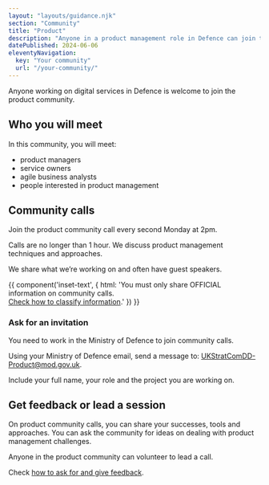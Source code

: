 ```yaml
---
layout: "layouts/guidance.njk"
section: "Community"
title: "Product"
description: "Anyone in a product management role in Defence can join the community. Find out how to get involved."
datePublished: 2024-06-06
eleventyNavigation:
  key: "Your community"
  url: "/your-community/"
---
```


Anyone working on digital services in Defence is welcome to join the product community.

## Who you will meet

In this community, you will meet:

- product managers
- service owners
- agile business analysts
- people interested in product management

## Community calls

Join the product community call every second Monday at 2pm.

Calls are no longer than 1 hour. We discuss product management techniques and approaches. 

We share what we’re working on and often have guest speakers.

{{ component('inset-text', {
  html: 'You must only share OFFICIAL information on community calls.<br><a href="/security-classifications/">Check how to classify information</a>.'
}) }}

### Ask for an invitation

You need to work in the Ministry of Defence to join community calls. 

Using your Ministry of Defence email, send a message to: [UKStratComDD-Product@mod.gov.uk](mailto:UKStratComDD-Product@mod.gov.uk?subject=Join%2productUCD%20community%20calls). 

Include your full name, your role and the project you are working on.

## Get feedback or lead a session

On product community calls, you can share your successes, tools and approaches. You can ask the community for ideas on dealing with product management challenges. 

Anyone in the product community can volunteer to lead a call.    

Check [how to ask for and give feedback](/your-community/ask-for-and-give-feedback).

